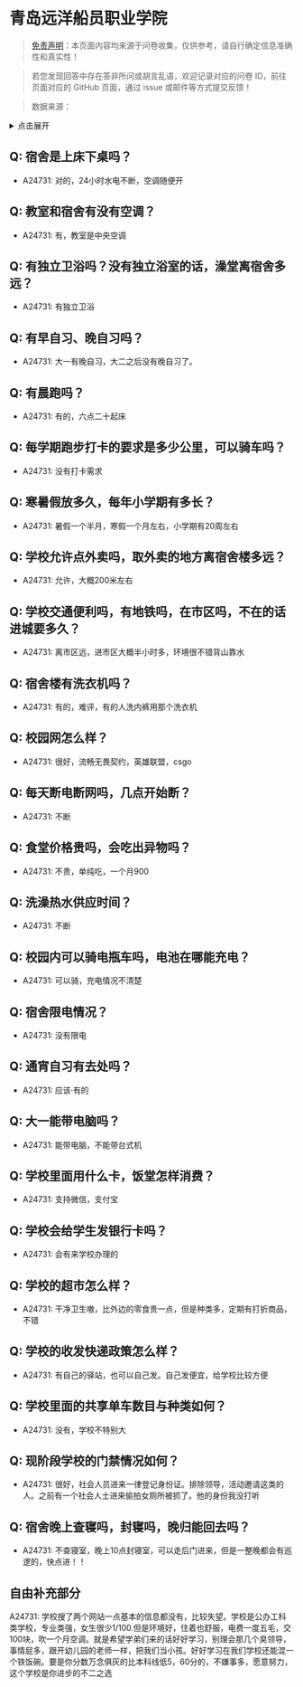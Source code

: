 # 青岛远洋船员职业学院

> [免责声明](https://colleges.chat/#_3)：本页面内容均来源于问卷收集，仅供参考，请自行确定信息准确性和真实性！

> 若您发现回答中存在答非所问或胡言乱语，欢迎记录对应的问卷 ID，前往页面对应的 GitHub 页面，通过 issue 或邮件等方式提交反馈！

> 数据来源：

<details><summary>点击展开</summary>
<ul>
<li>A24731: 匿名 (2024 年 06 月)</li>
</ul>
</details>

## Q: 宿舍是上床下桌吗？

- A24731: 对的，24小时水电不断，空调随便开

## Q: 教室和宿舍有没有空调？

- A24731: 有，教室是中央空调

## Q: 有独立卫浴吗？没有独立浴室的话，澡堂离宿舍多远？

- A24731: 有独立卫浴

## Q: 有早自习、晚自习吗？

- A24731: 大一有晚自习，大二之后没有晚自习了。

## Q: 有晨跑吗？

- A24731: 有的，六点二十起床

## Q: 每学期跑步打卡的要求是多少公里，可以骑车吗？

- A24731: 没有打卡需求

## Q: 寒暑假放多久，每年小学期有多长？

- A24731: 暑假一个半月，寒假一个月左右，小学期有20周左右

## Q: 学校允许点外卖吗，取外卖的地方离宿舍楼多远？

- A24731: 允许，大概200米左右

## Q: 学校交通便利吗，有地铁吗，在市区吗，不在的话进城要多久？

- A24731: 离市区远，进市区大概半小时多，环境很不错背山靠水

## Q: 宿舍楼有洗衣机吗？

- A24731: 有的，难评，有的人洗内裤用那个洗衣机

## Q: 校园网怎么样？

- A24731: 很好，流畅无畏契约，英雄联盟，csgo

## Q: 每天断电断网吗，几点开始断？

- A24731: 不断

## Q: 食堂价格贵吗，会吃出异物吗？

- A24731: 不贵，单纯吃，一个月900

## Q: 洗澡热水供应时间？

- A24731: 不断

## Q: 校园内可以骑电瓶车吗，电池在哪能充电？

- A24731: 可以骑，充电情况不清楚

## Q: 宿舍限电情况？

- A24731: 没有限电

## Q: 通宵自习有去处吗？

- A24731: 应该·有的

## Q: 大一能带电脑吗？

- A24731: 能带电脑，不能带台式机

## Q: 学校里面用什么卡，饭堂怎样消费？

- A24731: 支持微信，支付宝

## Q: 学校会给学生发银行卡吗？

- A24731: 会有来学校办理的

## Q: 学校的超市怎么样？

- A24731: 干净卫生嗷，比外边的零食贵一点，但是种类多，定期有打折商品，不错

## Q: 学校的收发快递政策怎么样？

- A24731: 有自己的驿站，也可以自己发。自己发便宜，给学校比较方便

## Q: 学校里面的共享单车数目与种类如何？

- A24731: 没有，学校不特别大

## Q: 现阶段学校的门禁情况如何？

- A24731: 很好，社会人员进来一律登记身份证。排除领导，活动邀请这类的人。之前有一个社会人士进来偷拍女厕所被抓了。他的身份我没打听

## Q: 宿舍晚上查寝吗，封寝吗，晚归能回去吗？

- A24731: 不查寝室，晚上10点封寝室，可以走后门进来，但是一整晚都会有巡逻的，快点进！！

## 自由补充部分

A24731: 学校搜了两个网站一点基本的信息都没有，比较失望。学校是公办工科类学校，专业类强，女生很少1/100.但是环境好，住着也舒服，电费一度五毛，交100块，吹一个月空调。就是希望学弟们来的话好好学习，别理会那几个臭领导，事情屁多，跟开幼儿园的老师一样，把我们当小孩。好好学习在我们学校还能混一个铁饭碗。要是你分数万念俱灰的比本科线低5，60分的，不嫌事多，愿意努力，这个学校是你进步的不二之选